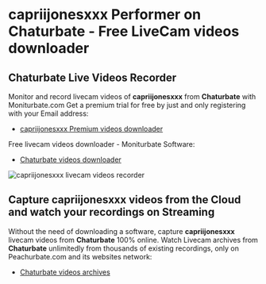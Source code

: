 # capriijonesxxx Performer on Chaturbate - Free LiveCam videos downloader

## Chaturbate Live Videos Recorder

Monitor and record livecam videos of **capriijonesxxx** from **Chaturbate** with Moniturbate.com
Get a premium trial for free by just and only registering with your Email address:
* [capriijonesxxx Premium videos downloader](https://moniturbate.com/request-demo-licence-key.html)

Free livecam videos downloader - Moniturbate Software:
* [Chaturbate videos downloader](https://moniturbate.com/moniturbate-download-software.html)

![capriijonesxxx livecam videos recorder](https://peachurnet.com/templates/moniturbate-software.png)


## Capture capriijonesxxx videos from the Cloud and watch your recordings on Streaming

Without the need of downloading a software, capture **capriijonesxxx** livecam videos from **Chaturbate** 100% online.
Watch Livecam archives from **Chaturbate** unlimitedly from thousands of existing recordings, only on Peachurbate.com and its websites network:
* [Chaturbate videos archives](https://peachurnet.com/)